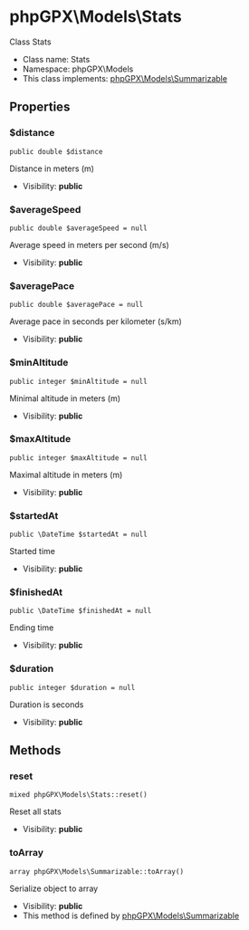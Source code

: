 phpGPX\Models\Stats
===============

Class Stats




* Class name: Stats
* Namespace: phpGPX\Models
* This class implements: [phpGPX\Models\Summarizable](phpGPX-Models-Summarizable.md)




Properties
----------


### $distance

    public double $distance

Distance in meters (m)



* Visibility: **public**


### $averageSpeed

    public double $averageSpeed = null

Average speed in meters per second (m/s)



* Visibility: **public**


### $averagePace

    public double $averagePace = null

Average pace in seconds per kilometer (s/km)



* Visibility: **public**


### $minAltitude

    public integer $minAltitude = null

Minimal altitude in meters (m)



* Visibility: **public**


### $maxAltitude

    public integer $maxAltitude = null

Maximal altitude in meters (m)



* Visibility: **public**


### $startedAt

    public \DateTime $startedAt = null

Started time



* Visibility: **public**


### $finishedAt

    public \DateTime $finishedAt = null

Ending time



* Visibility: **public**


### $duration

    public integer $duration = null

Duration is seconds



* Visibility: **public**


Methods
-------


### reset

    mixed phpGPX\Models\Stats::reset()

Reset all stats



* Visibility: **public**




### toArray

    array phpGPX\Models\Summarizable::toArray()

Serialize object to array



* Visibility: **public**
* This method is defined by [phpGPX\Models\Summarizable](phpGPX-Models-Summarizable.md)



